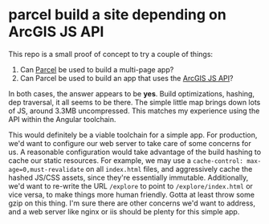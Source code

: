 # parcel build a site depending on ArcGIS JS API

This repo is a small proof of concept to try a couple of things:

1. Can [Parcel](https://parceljs.org) be used to build a multi-page app?
2. Can Parcel be used to build an app that uses the [ArcGIS JS API](https://developers.arcgis.com/javascript/latest/)?

In both cases, the answer appears to be **yes**. Build optimizations, hashing, dep traversal, it all seems to be there. The simple little map brings down lots of JS, around 3.3MB uncompressed. This matches my experience using the API within the Angular toolchain.

This would definitely be a viable toolchain for a simple app. For production, we'd want to configure our web server to take care of some concerns for us. A reasonable configuration would take advantage of the build hashing to cache our static resources. For example, we may use a `cache-control: max-age=0,must-revalidate` on all `index.html` files, and aggressively cache the hashed JS/CSS assets, since they're essentially immutable. Additionally, we'd want to re-write the URL `/explore` to point to `/explore/index.html` or vice versa, to make things more human friendly. Gotta at least throw some gzip on this thing. I'm sure there are other concerns we'd want to address, and a web server like nginx or iis should be plenty for this simple app.